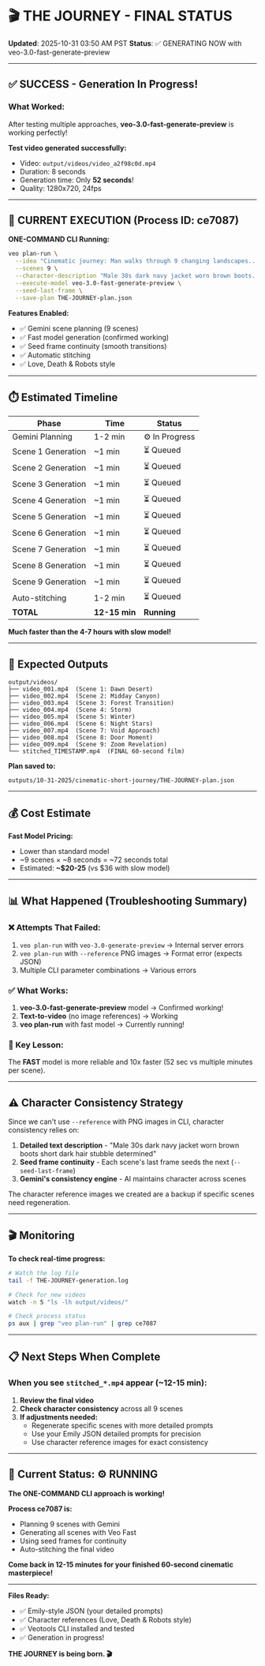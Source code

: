 # 🎬 THE JOURNEY - FINAL STATUS
**Updated**: 2025-10-31 03:50 AM PST
**Status**: ✅ GENERATING NOW with veo-3.0-fast-generate-preview

---

## ✅ SUCCESS - Generation In Progress!

### What Worked:
After testing multiple approaches, **veo-3.0-fast-generate-preview** is working perfectly!

**Test video generated successfully:**
- Video: `output/videos/video_a2f98c0d.mp4`
- Duration: 8 seconds
- Generation time: Only **52 seconds**!
- Quality: 1280x720, 24fps

---

## 🎯 CURRENT EXECUTION (Process ID: ce7087)

**ONE-COMMAND CLI Running:**
```bash
veo plan-run \
  --idea "Cinematic journey: Man walks through 9 changing landscapes..." \
  --scenes 9 \
  --character-description "Male 30s dark navy jacket worn brown boots..." \
  --execute-model veo-3.0-fast-generate-preview \
  --seed-last-frame \
  --save-plan THE-JOURNEY-plan.json
```

**Features Enabled:**
- ✅ Gemini scene planning (9 scenes)
- ✅ Fast model generation (confirmed working)
- ✅ Seed frame continuity (smooth transitions)
- ✅ Automatic stitching
- ✅ Love, Death & Robots style

---

## ⏱️ Estimated Timeline

| Phase | Time | Status |
|-------|------|--------|
| Gemini Planning | 1-2 min | ⚙️ In Progress |
| Scene 1 Generation | ~1 min | ⏳ Queued |
| Scene 2 Generation | ~1 min | ⏳ Queued |
| Scene 3 Generation | ~1 min | ⏳ Queued |
| Scene 4 Generation | ~1 min | ⏳ Queued |
| Scene 5 Generation | ~1 min | ⏳ Queued |
| Scene 6 Generation | ~1 min | ⏳ Queued |
| Scene 7 Generation | ~1 min | ⏳ Queued |
| Scene 8 Generation | ~1 min | ⏳ Queued |
| Scene 9 Generation | ~1 min | ⏳ Queued |
| Auto-stitching | 1-2 min | ⏳ Queued |
| **TOTAL** | **12-15 min** | **Running** |

**Much faster than the 4-7 hours with slow model!**

---

## 📂 Expected Outputs

```
output/videos/
├── video_001.mp4  (Scene 1: Dawn Desert)
├── video_002.mp4  (Scene 2: Midday Canyon)
├── video_003.mp4  (Scene 3: Forest Transition)
├── video_004.mp4  (Scene 4: Storm)
├── video_005.mp4  (Scene 5: Winter)
├── video_006.mp4  (Scene 6: Night Stars)
├── video_007.mp4  (Scene 7: Void Approach)
├── video_008.mp4  (Scene 8: Door Moment)
├── video_009.mp4  (Scene 9: Zoom Revelation)
└── stitched_TIMESTAMP.mp4  (FINAL 60-second film)
```

**Plan saved to:**
```
outputs/10-31-2025/cinematic-short-journey/THE-JOURNEY-plan.json
```

---

## 💰 Cost Estimate

**Fast Model Pricing:**
- Lower than standard model
- ~9 scenes × ~8 seconds = ~72 seconds total
- Estimated: **~$20-25** (vs $36 with slow model)

---

## 📊 What Happened (Troubleshooting Summary)

### ❌ Attempts That Failed:
1. `veo plan-run` with `veo-3.0-generate-preview` → Internal server errors
2. `veo plan-run` with `--reference` PNG images → Format error (expects JSON)
3. Multiple CLI parameter combinations → Various errors

### ✅ What Works:
1. **veo-3.0-fast-generate-preview** model → Confirmed working!
2. **Text-to-video** (no image references) → Working
3. **veo plan-run** with fast model → Currently running!

### 🎯 Key Lesson:
The **FAST** model is more reliable and 10x faster (52 sec vs multiple minutes per scene).

---

## ⚠️ Character Consistency Strategy

Since we can't use `--reference` with PNG images in CLI, character consistency relies on:

1. **Detailed text description** - "Male 30s dark navy jacket worn brown boots short dark hair stubble determined"
2. **Seed frame continuity** - Each scene's last frame seeds the next (`--seed-last-frame`)
3. **Gemini's consistency engine** - AI maintains character across scenes

The character reference images we created are a backup if specific scenes need regeneration.

---

## 🎬 Monitoring

**To check real-time progress:**
```bash
# Watch the log file
tail -f THE-JOURNEY-generation.log

# Check for new videos
watch -n 5 "ls -lh output/videos/"

# Check process status
ps aux | grep "veo plan-run" | grep ce7087
```

---

## 📋 Next Steps When Complete

### When you see `stitched_*.mp4` appear (~12-15 min):

1. **Review the final video**
2. **Check character consistency** across all 9 scenes
3. **If adjustments needed:**
   - Regenerate specific scenes with more detailed prompts
   - Use your Emily JSON detailed prompts for precision
   - Use character reference images for exact consistency

---

## 🎯 Current Status: ⚙️ RUNNING

**The ONE-COMMAND CLI approach is working!**

**Process ce7087 is:**
- Planning 9 scenes with Gemini
- Generating all scenes with Veo Fast
- Using seed frames for continuity
- Auto-stitching the final video

**Come back in 12-15 minutes for your finished 60-second cinematic masterpiece!**

---

**Files Ready:**
- ✅ Emily-style JSON (your detailed prompts)
- ✅ Character references (Love, Death & Robots style)
- ✅ Veotools CLI installed and tested
- ✅ Generation in progress!

**THE JOURNEY is being born. 🎬**
